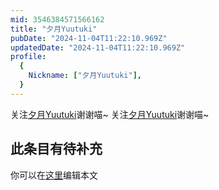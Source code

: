 ```yaml
---
mid: 3546384571566162
title: "夕月Yuutuki"
pubDate: "2024-11-04T11:22:10.969Z"
updatedDate: "2024-11-04T11:22:10.969Z"
profile:
  {
    Nickname: ["夕月Yuutuki"],
  }
---
```


关注[夕月Yuutuki](https://space.bilibili.com/3546384571566162)谢谢喵~ 关注[夕月Yuutuki](https://space.bilibili.com/3546384571566162)谢谢喵~

## 此条目有待补充
你可以在[这里](https://github.com/Yuhanawa/VTuber.ICU-Content/edit/master/v/夕月Yuutuki/index.md)编辑本文
